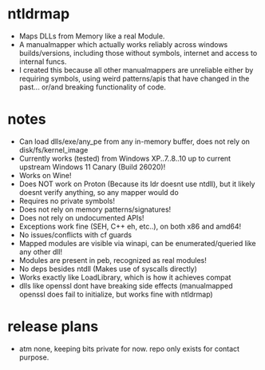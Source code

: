 # ntldrmap
- Maps DLLs from Memory like a real Module.
- A manualmapper which actually works reliably across windows builds/versions, including those without symbols, internet and access to internal funcs.
- I created this because all other manualmappers are unreliable either by requiring symbols, using weird patterns/apis that have changed in the past... or/and breaking functionality of code.

# notes
- Can load dlls/exe/any_pe from any in-memory buffer, does not rely on disk/fs/kernel_image
- Currently works (tested) from Windows XP..7..8..10 up to current upstream Windows 11 Canary (Build 26020)!
- Works on Wine!
- Does NOT work on Proton (Because its ldr doesnt use ntdll), but it likely doesnt verify anything, so any mapper would do
- Requires no private symbols!
- Does not rely on memory patterns/signatures!
- Does not rely on undocumented APIs!
- Exceptions work fine (SEH, C++ eh, etc..), on both x86 and amd64!
- No issues/conflicts with cf guards
- Mapped modules are visible via winapi, can be enumerated/queried like any other dll!
- Modules are present in peb, recognized as real modules!
- No deps besides ntdll (Makes use of syscalls directly)
- Works exactly like LoadLibrary, which is how it achieves compat
- dlls like openssl dont have breaking side effects (manualmapped openssl does fail to initialize, but works fine with ntldrmap)

# release plans
- atm none, keeping bits private for now. repo only exists for contact purpose.
